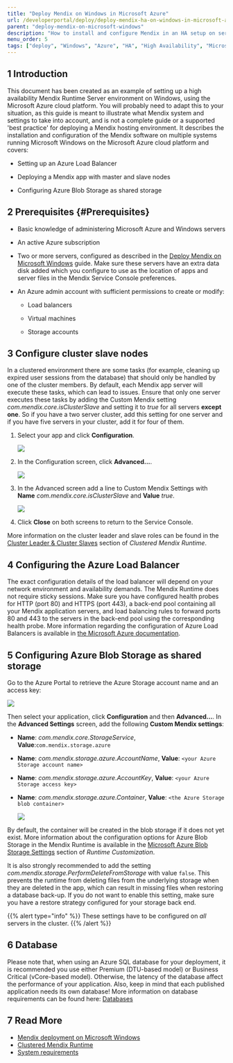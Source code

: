 ```yaml
---
title: "Deploy Mendix on Windows in Microsoft Azure"
url: /developerportal/deploy/deploy-mendix-ha-on-windows-in-microsoft-azure
parent: "deploy-mendix-on-microsoft-windows"
description: "How to install and configure Mendix in an HA setup on servers running Windows in Microsoft Azure"
menu_order: 5
tags: ["deploy", "Windows", "Azure", "HA", "High Availability", "Microsoft", "Mendix Service Console", "IIS"]
---
```


## 1 Introduction

This document has been created as an example of setting up a high availability Mendix Runtime Server environment on Windows, using the Microsoft Azure cloud platform. You will probably need to adapt this to your situation, as this guide is meant to illustrate what Mendix system and settings to take into account, and is not a complete guide or a supported 'best practice' for deploying a Mendix hosting environment.
It describes the installation and configuration of the Mendix software on multiple systems running Microsoft Windows on the Microsoft Azure cloud platform and covers:

* Setting up an Azure Load Balancer

* Deploying a Mendix app with master and slave nodes

* Configuring Azure Blob Storage as shared storage


## 2 Prerequisites {#Prerequisites}

* Basic knowledge of administering Microsoft Azure and Windows servers

* An active Azure subscription

* Two or more servers, configured as described in the [Deploy Mendix on Microsoft Windows](/developerportal/deploy/deploy-mendix-on-microsoft-windows) guide. Make sure these servers have an extra data disk added which you configure to use as the location of apps and server files in the Mendix Service Console preferences.

* An Azure admin account with sufficient permissions to create or modify:

  * Load balancers

  * Virtual machines

  * Storage accounts


## 3 Configure cluster slave nodes

In a clustered environment there are some tasks (for example, cleaning up expired user sessions from the database) that should only be handled by one of the cluster members. By default, each Mendix app server will execute these tasks, which can lead to issues. Ensure that only one server executes these tasks by adding the Custom Mendix setting _com.mendix.core.isClusterSlave_ and setting it to _true_ for all servers **except one**. So if you have a two server cluster, add this setting for one server and if you have five servers in your cluster, add it for four of them.

1. Select your app and click **Configuration**.

   ![](attachments/deploy-mendix-ha-on-windows-in-microsoft-azure/slave_click_configuration.png)

2. In the Configuration screen, click **Advanced...**.

   ![](attachments/deploy-mendix-ha-on-windows-in-microsoft-azure/slave_click_advanced.png)

3. In the Advanced screen add a line to Custom Mendix Settings with **Name** _com.mendix.core.isClusterSlave_ and **Value** _true_.

   ![](attachments/deploy-mendix-ha-on-windows-in-microsoft-azure/slave_add_setting.png)

4. Click **Close** on both screens to return to the Service Console.

More information on the cluster leader and slave roles can be found in the [Cluster Leader & Cluster Slaves](/refguide/clustered-mendix-runtime#cluster-leader-follower) section of *Clustered Mendix Runtime*.


## 4 Configuring the Azure Load Balancer

The exact configuration details of the load balancer will depend on your network environment and availability demands. The Mendix Runtime does not require sticky sessions. Make sure you have configured health probes for HTTP (port 80) and HTTPS (port 443), a back-end pool containing all your Mendix application servers, and load balancing rules to forward ports 80 and 443 to the servers in the back-end pool using the corresponding health probe.
More information regarding the configuration of Azure Load Balancers is available in [the Microsoft Azure documentation](https://docs.microsoft.com/en-us/azure/load-balancer/quickstart-load-balancer-standard-public-portal?tabs=option-1-create-load-balancer-standard).


## 5 Configuring Azure Blob Storage as shared storage

Go to the Azure Portal to retrieve the Azure Storage account name and an access key:

![](attachments/deploy-mendix-ha-on-windows-in-microsoft-azure/azure_storage_keys.png)

Then select your application, click **Configuration** and then **Advanced...**. In the **Advanced Settings** screen, add the following **Custom Mendix settings**:

* **Name**: _com.mendix.core.StorageService_, **Value**:`com.mendix.storage.azure`

* **Name**: _com.mendix.storage.azure.AccountName_, **Value**: `<your Azure Storage account name>`

* **Name**: _com.mendix.storage.azure.AccountKey_, **Value**: `<your Azure Storage access key>`

* **Name**: _com.mendix.storage.azure.Container_, **Value**: `<the Azure Storage blob container>`

   ![](attachments/deploy-mendix-ha-on-windows-in-microsoft-azure/application_storage_settings.png)

By default, the container will be created in the blob storage if it does not yet exist. More information about the configuration options for Azure Blob Storage in the Mendix Runtime is available in the [Microsoft Azure Blob Storage Settings](/refguide/custom-settings#azure-blob) section of *Runtime Customization*.

It is also strongly recommended to add the setting _com.mendix.storage.PerformDeleteFromStorage_ with value `false`. This prevents the runtime from deleting files from the underlying storage when they are deleted in the app, which can result in missing files when restoring a database back-up.
If you do not want to enable this setting, make sure you have a restore strategy configured for your storage back end.

{{% alert type="info" %}}
These settings have to be configured on *all* servers in the cluster.
{{% /alert %}}

## 6 Database

Please note that, when using an Azure SQL database for your deployment, it is recommended you use either Premium (DTU-based model) or Business Critical (vCore-based model). Otherwise, the latency of the database affect the performance of your application.
Also, keep in mind that each published application needs its own database! More information on database requirements can be found here: [Databases](/refguide/system-requirements#databases)


## 7 Read More

* [Mendix deployment on Microsoft Windows](/developerportal/deploy/deploy-mendix-on-microsoft-windows)
* [Clustered Mendix Runtime](/refguide/clustered-mendix-runtime)
* [System requirements](/refguide/system-requirements)
